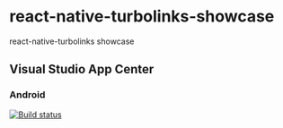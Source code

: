 # react-native-turbolinks-showcase

react-native-turbolinks showcase

## Visual Studio App Center

### Android

[![Build status](https://build.appcenter.ms/v0.1/apps/5cdc9d29-0fc3-44f5-8ca4-61c513da9be5/branches/master/badge)](https://appcenter.ms)
